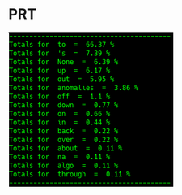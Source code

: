 # PRT

![\(MAY NOT BE ACCURATE\) Google Congressional Hearing Particle sorted by percent \(top 20\)](../../.gitbook/assets/2018-12-28-152609_326x304_scrot.png)


